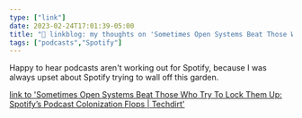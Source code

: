 ```yaml
---
type: ["link"]
date: 2023-02-24T17:01:39-05:00
title: "🔗 linkblog: my thoughts on 'Sometimes Open Systems Beat Those Who Try To Lock Them Up: Spotify’s Podcast Colonization Flops | Techdirt'"
tags: ["podcasts","Spotify"]
---
```

Happy to hear podcasts aren't working out for Spotify, because I was always upset about Spotify trying to wall off this garden.  
 

[link to 'Sometimes Open Systems Beat Those Who Try To Lock Them Up: Spotify’s Podcast Colonization Flops | Techdirt'](https://www.techdirt.com/2023/02/24/sometimes-open-systems-beat-those-who-try-to-lock-them-up-spotifys-podcast-colonization-flops/)
